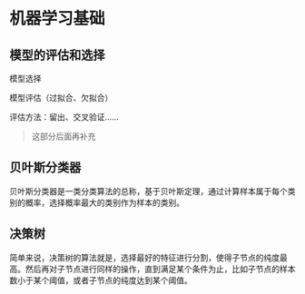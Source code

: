 # 机器学习基础

## 模型的评估和选择

模型选择

模型评估（过拟合、欠拟合）

评估方法：留出、交叉验证……

> 这部分后面再补充

## 贝叶斯分类器

贝叶斯分类器是一类分类算法的总称，基于贝叶斯定理，通过计算样本属于每个类别的概率，选择概率最大的类别作为样本的类别。

## 决策树

简单来说，决策树的算法就是，选择最好的特征进行分割，使得子节点的纯度最高。然后再对子节点进行同样的操作，直到满足某个条件为止，比如子节点的样本数小于某个阈值，或者子节点的纯度达到某个阈值。
